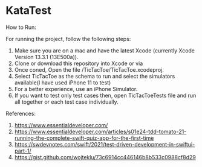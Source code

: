# KataTest

How to Run:

For running the project, follow the following steps:
1. Make sure you are on a mac and have the latest Xcode (currently Xcode Version 13.3.1 (13E500a)).
2. Clone or download this repository into Xcode or via
3. Once coned, Open the file /TicTacToe/TicTacToe.xcodeproj.
4. Select TicTacToe as the schema to run and select the simulators available(I have used iPhone 11 to test)
5. For a better experience, use an iPhone Simulator.
6. If you want to test only test cases then, open TicTacToeTests file and run all together or each test case individually.


References:

1. https://www.essentialdeveloper.com/
2. https://www.essentialdeveloper.com/articles/s01e24-tdd-tomato-21-running-the-complete-swift-quiz-app-for-the-first-time
3. https://swdevnotes.com/swift/2021/test-driven-development-in-swiftui-part-1/
4. https://gist.github.com/wojteklu/73c6914cc446146b8b533c0988cf8d29 

